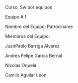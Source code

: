 Curso: Sw por equipos

Equipo # 1

Nombre del Equipo: Patrociname

Miembros del Equipo:

JuanPablo Barriga Alvarez

Andres Felipe Garcia Bernal

Nicolas Orjuela

Camilo Aguilar Leon
